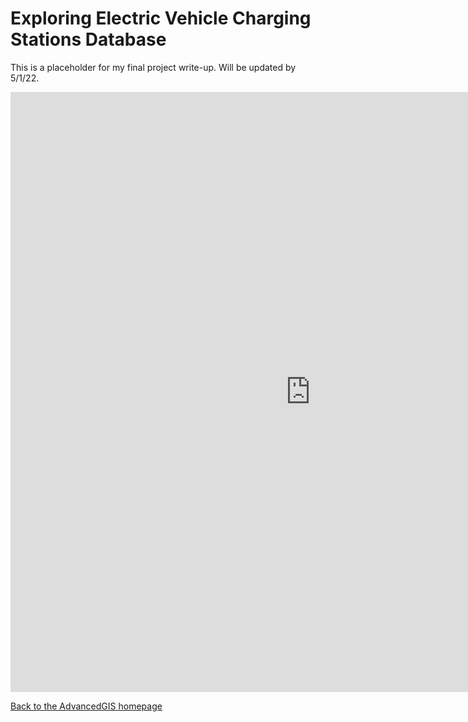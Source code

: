 #  Exploring Electric Vehicle Charging Stations Database

This is a placeholder for my final project write-up. Will be updated by 5/1/22.

<iframe src="https://insights.arcgis.com/index.html?rsource=https%3A%2F%2Fwww.esri.com%2Fen-us%2Farcgis%2Fproducts%2Farcgis-insights%2Fsign-in#/embed/6bd6c6fc9e3440978b43465f8575afca" width="960" height="960" frameborder="0"></iframe>


[Back to the AdvancedGIS homepage](/README.md)
